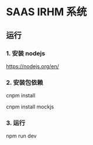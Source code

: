 # SAAS IRHM 系统

## 运行

### 1. 安装 nodejs

https://nodejs.org/en/

### 2. 安装包依赖


cnpm install

cnpm install mockjs

### 3. 运行

npm run dev
